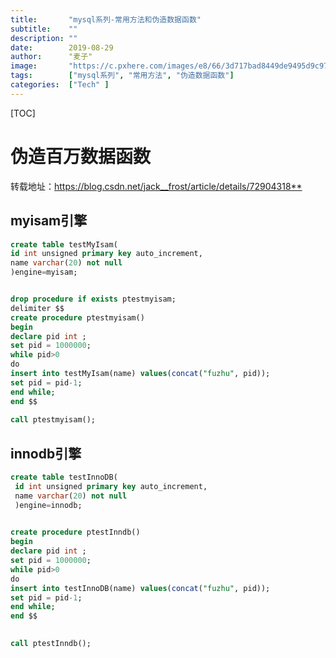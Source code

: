 ```yaml
---
title:       "mysql系列-常用方法和伪造数据函数"
subtitle:    ""
description: ""
date:        2019-08-29
author:      "麦子"
image:       "https://c.pxhere.com/images/e8/66/3d717bad8449de9495d9c9761d57-1423465.jpg!d"
tags:        ["mysql系列", "常用方法", "伪造数据函数"]
categories:  ["Tech" ]
---
```


[TOC]

# 伪造百万数据函数

转载地址：<https://blog.csdn.net/jack__frost/article/details/72904318**>



## myisam引擎

```sql
create table testMyIsam(  
id int unsigned primary key auto_increment,  
name varchar(20) not null  
)engine=myisam;  


drop procedure if exists ptestmyisam;
delimiter $$
create procedure ptestmyisam()
begin
declare pid int ;
set pid = 1000000;
while pid>0 
do
insert into testMyIsam(name) values(concat("fuzhu", pid));
set pid = pid-1;
end while;
end $$
 
call ptestmyisam();
```



## innodb引擎

```sql
create table testInnoDB( 
 id int unsigned primary key auto_increment, 
 name varchar(20) not null 
 )engine=innodb;  

 
create procedure ptestInndb()
begin
declare pid int ;
set pid = 1000000;
while pid>0 
do
insert into testInnoDB(name) values(concat("fuzhu", pid));
set pid = pid-1;
end while;
end $$

 
call ptestInndb();

```


